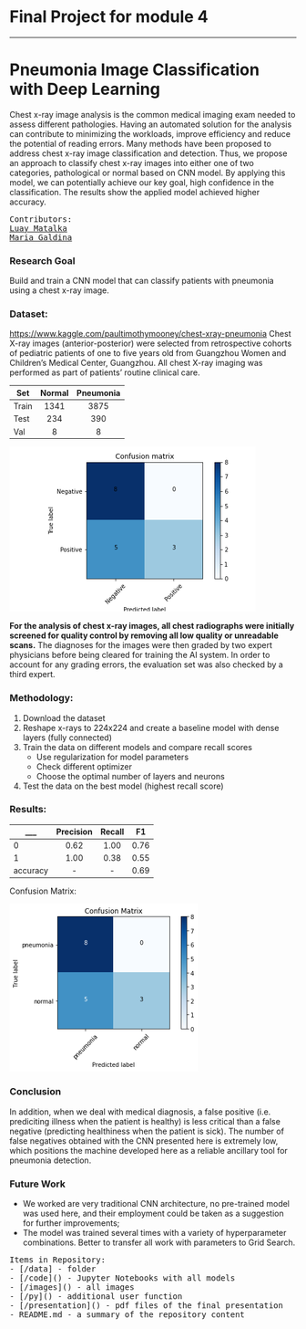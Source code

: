 # Final Project for module 4
----------------
# Pneumonia Image Classification with Deep Learning

Chest x-ray image analysis is the common medical imaging exam needed to assess different pathologies. Having an automated solution for the analysis can contribute to minimizing the workloads, improve efficiency and reduce the potential of reading errors. Many methods have been proposed to address chest x-ray image classification and detection.  Thus, we propose an approach to classify chest x-ray images into either one of two categories, pathological or normal based on CNN model. By applying this model, we can potentially achieve our key goal, high confidence in the classification. The results show the applied model achieved higher accuracy. 

<pre>
Contributors:
<a href=https://github.com/luaymatalka/>Luay Matalka</a>
<a href=https://github.com/Galdina>Maria Galdina</a>
</pre>
 
### Research Goal

Build and train a CNN model that can classify patients with pneumonia using a chest x-ray image.

### Dataset:

https://www.kaggle.com/paultimothymooney/chest-xray-pneumonia
Chest X-ray images (anterior-posterior) were selected from retrospective cohorts of pediatric patients of one to five years old from Guangzhou Women and Children’s Medical Center, Guangzhou. All chest X-ray imaging was performed as part of patients’ routine clinical care.
  
Set | Normal | Pneumonia |
--- | :---: | :---: | 
Train | 1341 |3875 |
Test | 234 | 390 |
Val | 8 | 8 | 

![](/img/conf.png)

**For the analysis of chest x-ray images, all chest radiographs were initially screened for quality control by removing all low quality or unreadable scans.** The diagnoses for the images were then graded by two expert physicians before being cleared for training the AI system. In order to account for any grading errors, the evaluation set was also checked by a third expert.


### Methodology:

1. Download the dataset 
2. Reshape x-rays to 224x224 and create a baseline model with dense layers (fully connected)
3. Train the data on different models and compare recall scores
    - Use regularization for model parameters
    - Check different optimizer 
    - Сhoose the optimal number of layers and neurons
4. Test the data on the best model (highest recall score)


### Results:

___ | Precision | **Recall** | F1 | 
--- | :---: | :---: | :---: | 
0 | 0.62 | 1.00 | 0.76 | 
1 | 1.00 | 0.38| 0.55 | 
accuracy | - | - | 0.69 | 


Confusion Matrix:

![](images/confusion_matrix.png 'Confusion Matrix')


### Conclusion

In addition, when we deal with medical diagnosis, a false positive (i.e. prediciting illness when the patient is healthy) is less critical than a false negative (predicting healthiness when the patient is sick). The number of false negatives obtained with the CNN presented here is extremely low, which positions the machine developed here as a reliable ancillary tool for pneumonia detection.

### Future Work
- We worked are very traditional CNN architecture, no pre-trained model was used here, and their employment could be taken as a suggestion for further improvements;
 - The model was trained several times with a variety of hyperparameter combinations. Better to transfer all work with parameters to Grid Search.
 
 
<pre>
Items in Repository:
- [/data] - folder
- [/code]() - Jupyter Notebooks with all models
- [/images]() - all images
- [/py]() - additional user function
- [/presentation]() - pdf files of the final presentation
- README.md - a summary of the repository content
</pre>
